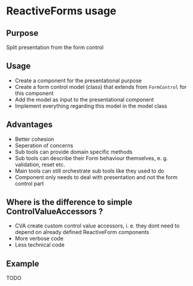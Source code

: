 # ReactiveForms usage

## Purpose
Split presentation from the form control

## Usage
- Create a component for the presentational purpose
- Create a form control model (class) that extends from `FormControl` for this component
- Add the model as input to the presentational component
- Implement everything regarding this model in the model class

## Advantages
- Better cohesion
- Seperation of concerns
- Sub tools can provide domain specific methods
- Sub tools can describe their Form behaviour themselves, e. g. validation, reset etc.
- Main tools can still orchestrate sub tools like they used to do
- Component only needs to deal with presentation and not the form control part

## Where is the difference to simple ControlValueAccessors ?
- CVA create custom control value accessors, i. e. they dont need to depend on already defined ReactiveForm components
- More verbose code
- Less technical code

## Example
TODO
